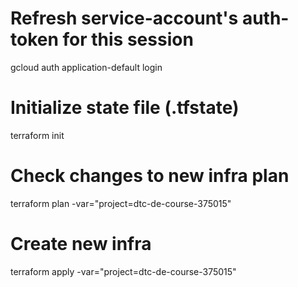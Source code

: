 # Refresh service-account's auth-token for this session
gcloud auth application-default login

# Initialize state file (.tfstate)
terraform init

# Check changes to new infra plan
terraform plan -var="project=dtc-de-course-375015"

# Create new infra
terraform apply -var="project=dtc-de-course-375015"